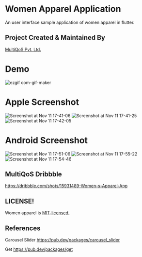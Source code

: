 # Women Apparel Application

An user interface sample application of women apparel in flutter.

## Project Created & Maintained By

 [MultiQoS Pvt. Ltd.](https://multiqos.com/)

# Demo

![ezgif com-gif-maker](https://user-images.githubusercontent.com/92035186/141295148-57db6f8a-21c1-4119-8c61-47529a402323.gif)

# Apple Screenshot

![Screenshot at Nov 11 17-41-06](https://user-images.githubusercontent.com/92035186/141296176-702bb277-bb9d-422b-b1a4-1b3b937c027c.png)
![Screenshot at Nov 11 17-41-25](https://user-images.githubusercontent.com/92035186/141296609-ddecb110-260b-4a75-9802-9abeb2ce31ec.png)
![Screenshot at Nov 11 17-42-05](https://user-images.githubusercontent.com/92035186/141296813-4366aa4b-c507-44bc-9e97-42f9bc793ac8.png)

# Android Screenshot

![Screenshot at Nov 11 17-51-06](https://user-images.githubusercontent.com/92035186/141297911-a2043452-b9f0-458f-b8ac-de02a268fb1c.png)
![Screenshot at Nov 11 17-55-22](https://user-images.githubusercontent.com/92035186/141297909-341aff52-a25f-4f2e-b2d0-92903d862410.png)
![Screenshot at Nov 11 17-54-46](https://user-images.githubusercontent.com/92035186/141297899-c95c00b1-46d6-4757-a2da-6c95978af381.png)

## MultiQoS Dribbble 
https://dribbble.com/shots/15931489-Women-s-Apparel-App

## LICENSE!
Women apparel is [MIT-licensed.](https://github.com/MultiQoSTechnologies/women_apparel/blob/master/LICENSE)

## References

Carousel Slider https://pub.dev/packages/carousel_slider

Get https://pub.dev/packages/get
